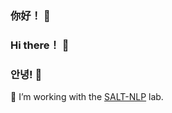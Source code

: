 ### 你好！ 👋
### Hi there！ 👋
### 안녕! 👋

👯 I’m working with the [SALT-NLP](https://cs.stanford.edu/~diyiy/group.html) lab.

<!--
**StevenyzZhang/StevenyzZhang** is a ✨ _special_ ✨ repository because its `README.md` (this file) appears on your GitHub profile.

Here are some ideas to get you started:

- 🔭 I’m currently working on ...
- 🌱 I’m currently learning ...
- 👯 I’m looking to collaborate on ...
- 🤔 I’m looking for help with ...
- 💬 Ask me about ...
- 📫 How to reach me: ...
- 😄 Pronouns: ...
- ⚡ Fun fact: ...
-->
